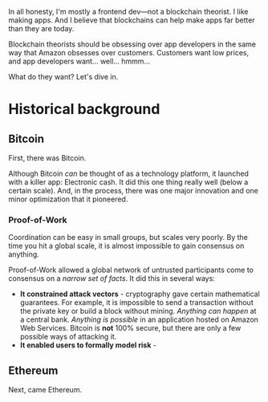 In all honesty, I'm mostly a frontend dev—not a blockchain theorist. I like making apps. And I believe that blockchains can help make apps far better than they are today.

Blockchain theorists should be obsessing over app developers in the same way that Amazon obsesses over customers. Customers want low prices, and app developers want... well... hmmm...

What do they want? Let's dive in.

# Historical background
## Bitcoin
First, there was Bitcoin.

Although Bitcoin *can* be thought of as a technology platform, it launched with a killer app: Electronic cash. It did this one thing really well (below a certain scale). And, in the process, there was one major innovation and one minor optimization that it pioneered.

### Proof-of-Work
Coordination can be easy in small groups, but scales very poorly. By the time you hit a global scale, it is almost impossible to gain consensus on anything.

Proof-of-Work allowed a global network of untrusted participants come to consensus on a *narrow set of facts*. It did this in several ways:
- **It constrained attack vectors** - cryptography gave certain mathematical guarantees. For example, it is impossible to send a transaction without the private key or build a block without mining. *Anything can happen* at a central bank. *Anything is possible* in an application hosted on Amazon Web Services. Bitcoin is **not** 100% secure, but there are only a few possible ways of attacking it.
- **It enabled users to formally model risk** - 

## Ethereum
Next, came Ethereum.
